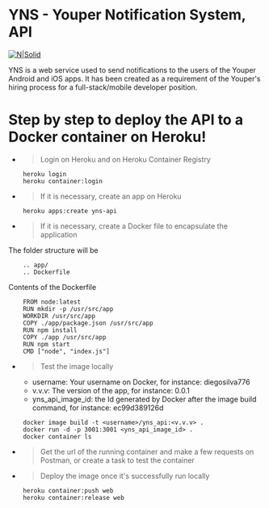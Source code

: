 # YNS - Youper Notification System, API

[![N|Solid](https://is3-ssl.mzstatic.com/image/thumb/Purple118/v4/2b/e6/9d/2be69d78-a94b-c8fe-8a11-0e4a671c44aa/AppIcon-0-1x_U007emarketing-0-0-GLES2_U002c0-512MB-sRGB-0-0-0-85-220-0-0-0-10.png/1200x630wa.png)](https://yns-api.herokuapp.com/api/)

YNS is a web service used to send notifications to the users of the Youper Android and iOS apps. It has been created as a requirement of the Youper's hiring process for a full-stack/mobile developer position.

# Step by step to deploy the API to a Docker container on Heroku!

  - > Login on Heroku and on Heroku Container Registry
```
    heroku login
    heroku container:login
```
  - > If it is necessary, create an app on Heroku
```
    heroku apps:create yns-api
```    
  - > If it is necessary, create a Docker file to encapsulate the application
 
The folder structure will be
```
    .. app/
    .. Dockerfile
```
Contents of the Dockerfile
```
    FROM node:latest
    RUN mkdir -p /usr/src/app
    WORKDIR /usr/src/app
    COPY ./app/package.json /usr/src/app
    RUN npm install
    COPY ./app /usr/src/app
    RUN npm start
    CMD ["node", "index.js"]
```

  - > Test the image locally
    - username: Your username on Docker, for instance: 
    diegosilva776
    - v.v.v: The version of the app, for instance: 
    0.0.1
    - yns_api_image_id: the Id generated by Docker after the image build command, for instance: 
    ec99d389126d
```
    docker image build -t <username>/yns_api:<v.v.v> .
    docker run -d -p 3001:3001 <yns_api_image_id> .
    docker container ls
```
   - > Get the url of the running container and make a few requests on Postman, or create a task to test the container

   - > Deploy the image once it's successfully run locally
```
    heroku container:push web
    heroku container:release web
```